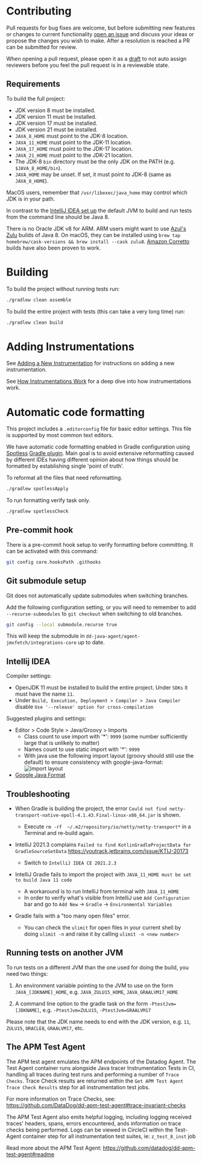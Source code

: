 # Contributing

Pull requests for bug fixes are welcome, but before submitting new features or changes to current
functionality [open an issue](https://github.com/DataDog/dd-trace-java/issues/new)
and discuss your ideas or propose the changes you wish to make. After a resolution is reached a PR can be submitted for
review.

When opening a pull request, please open it as
a [draft](https://github.blog/2019-02-14-introducing-draft-pull-requests/) to not auto assign reviewers before you feel
the pull request is in a reviewable state.

## Requirements

To build the full project:

* JDK version 8 must be installed.
* JDK version 11 must be installed.
* JDK version 17 must be installed.
* JDK version 21 must be installed.
* `JAVA_8_HOME` must point to the JDK-8 location.
* `JAVA_11_HOME` must point to the JDK-11 location.
* `JAVA_17_HOME` must point to the JDK-17 location.
* `JAVA_21_HOME` must point to the JDK-21 location.
* The JDK-8 `bin` directory must be the only JDK on the PATH (e.g. `$JAVA_8_HOME/bin`).
* `JAVA_HOME` may be unset. If set, it must point to JDK-8 (same as `JAVA_8_HOME`).

MacOS users, remember that `/usr/libexec/java_home` may control which JDK is in your path.

In contrast to the [IntelliJ IDEA set up](#intellij-idea) the default JVM to build and run tests from the command line
should be Java 8.

There is no Oracle JDK v8 for ARM. ARM users might want to
use [Azul's Zulu](https://www.azul.com/downloads/?version=java-8-lts&architecture=arm-64-bit&package=jdk#zulu)
builds of Java 8. On macOS, they can be installed
using `brew tap homebrew/cask-versions && brew install --cask zulu8`. [Amazon Corretto](https://aws.amazon.com/corretto/)
builds have also been proven to work.

# Building

To build the project without running tests run:

```bash
./gradlew clean assemble
```

To build the entire project with tests (this can take a very long time) run:

```bash
./gradlew clean build
```

# Adding Instrumentations

See [Adding a New Instrumentation](./docs/add_new_instrumentation.md) for instructions on adding a new instrumentation.

See [How Instrumentations Work](./docs/how_instrumentations_work.md) for a deep dive into how instrumentations work.

# Automatic code formatting

This project includes a `.editorconfig` file for basic editor settings. This file is supported by most common text
editors.

We have automatic code formatting enabled in Gradle configuration using [Spotless](https://github.com/diffplug/spotless)
[Gradle plugin](https://github.com/diffplug/spotless/tree/master/plugin-gradle).
Main goal is to avoid extensive reformatting caused by different IDEs having different opinion about how things should
be formatted by establishing single 'point of truth'.

To reformat all the files that need reformatting.

```bash
./gradlew spotlessApply
```

To run formatting verify task only.

```bash
./gradlew spotlessCheck
```

## Pre-commit hook

There is a pre-commit hook setup to verify formatting before committing. It can be activated with this command:

```bash
git config core.hooksPath .githooks
```

## Git submodule setup

Git does not automatically update submodules when switching branches.

Add the following configuration setting, or you will need to remember to add `--recurse-submodules` to `git checkout`
when switching to old branches.

```bash
git config --local submodule.recurse true
```

This will keep the submodule in `dd-java-agent/agent-jmxfetch/integrations-core` up to date.

## Intellij IDEA

Compiler settings:

* OpenJDK 11 must be installed to build the entire project. Under `SDKs` it must have the name `11`.
* Under `Build, Execution, Deployment > Compiler > Java Compiler` disable `Use '--release' option for cross-compilation`

Suggested plugins and settings:

* Editor > Code Style > Java/Groovy > Imports
    * Class count to use import with '*': `9999` (some number sufficiently large that is unlikely to matter)
    * Names count to use static import with '*': `9999`
    * With java use the following import layout (groovy should still use the default) to ensure consistency with
      google-java-format:
      ![import layout](https://user-images.githubusercontent.com/734411/43430811-28442636-94ae-11e8-86f1-f270ddcba023.png)
* [Google Java Format](https://plugins.jetbrains.com/plugin/8527-google-java-format)

## Troubleshooting

* When Gradle is building the project, the
  error `Could not find netty-transport-native-epoll-4.1.43.Final-linux-x86_64.jar` is shown.
    * Execute `rm -rf  ~/.m2/repository/io/netty/netty-transport*` in a Terminal and re-build again.

* IntelliJ 2021.3
  complains `Failed to find KotlinGradleProjectData for GradleSourceSetData` https://youtrack.jetbrains.com/issue/KTIJ-20173
    * Switch to `IntelliJ IDEA CE 2021.2.3`

* IntelliJ Gradle fails to import the project with `JAVA_11_HOME must be set to build Java 11 code`
    * A workaround is to run IntelliJ from terminal with `JAVA_11_HOME`
    * In order to verify what's visible from IntelliJ use `Add Configuration` bar and go
      to `Add New` -> `Gradle` -> `Environmental Variables`

* Gradle fails with a "too many open files" error.
    * You can check the `ulimit` for open files in your current shell by doing `ulimit -n` and raise it by
      calling `ulimit -n <new number>`

## Running tests on another JVM

To run tests on a different JVM than the one used for doing the build, you need two things:

1) An environment variable pointing to the JVM to use on the form `JAVA_[JDKNAME]_HOME`,
   e.g. `JAVA_ZULU15_HOME`, `JAVA_GRAALVM17_HOME`

2) A command line option to the gradle task on the form `-PtestJvm=[JDKNAME]`,
   e.g. `-PtestJvm=ZULU15`, `-PtestJvm=GRAALVM17`

Please note that the JDK name needs to end with the JDK version, e.g. `11`, `ZULU15`, `ORACLE8`, `GRAALVM17`, etc.

## The APM Test Agent

The APM test agent emulates the APM endpoints of the Datadog Agent. The Test Agent container runs alongside Java tracer
Instrumentation Tests in CI, handling all traces during test runs and performing a number of `Trace Checks`. Trace
Check results are returned within the `Get APM Test Agent Trace Check Results` step for all instrumentation test jobs.

For more information on Trace Checks, see:
https://github.com/DataDog/dd-apm-test-agent#trace-invariant-checks

The APM Test Agent also emits helpful logging, including logging received traces' headers, spans, errors encountered,
ands information on trace checks being performed. Logs can be viewed in CircleCI within the Test-Agent container step
for all instrumentation test suites, ie: `z_test_8_inst` job

Read more about the APM Test Agent:
https://github.com/datadog/dd-apm-test-agent#readme
